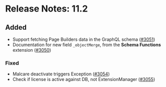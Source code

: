 # Release Notes: 11.2

## Added

- Support fetching Page Builders data in the GraphQL schema ([#3051](https://github.com/GatoGraphQL/GatoGraphQL/pull/3051))
- Documentation for new field `_objectMerge`, from the **Schema Functions** extension ([#3050](https://github.com/GatoGraphQL/GatoGraphQL/pull/3050))

### Fixed

- Malcare deactivate triggers Exception ([#3054](https://github.com/GatoGraphQL/GatoGraphQL/pull/3054))
- Check if license is active against DB, not ExtensionManager ([#3055](https://github.com/GatoGraphQL/GatoGraphQL/pull/3055))
